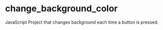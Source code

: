 # change_background_color
JavaScript Project that changes background each time a button is pressed.
